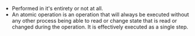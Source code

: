 - Performed in it's entirety or not at all.
- An atomic operation is an operation that will always be executed without any other process being able to read or change state that is read or changed during the operation. It is effectively executed as a single step.